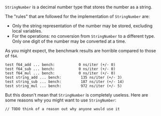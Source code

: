 `StringNumber` is a decimal number type that stores the number as a string.

The "rules" that are followed for the implementation of `StringNumber` are:

- Only the string representation of the number may be stored, excluding local variables.
- For the operations: no conversion from `StringNumber` to a different type. Only one digit of the number may be converted at a time.

As you might expect, the benchmark results are horrible compared to those of `f64`.

```
test f64_add ... bench:           0 ns/iter (+/- 0)
test f64_sub ... bench:           0 ns/iter (+/- 0)
test f64_mul ... bench:           0 ns/iter (+/- 0)
test string_add ... bench:         135 ns/iter (+/- 3)
test string_sub ... bench:         187 ns/iter (+/- 14)
test string_mul ... bench:         972 ns/iter (+/- 5)
```

But this doesn't mean that `StringNumber` is completely useless. Here are some reasons why you might want to use `StringNumber`:

```
// TODO think of a reason out why anyone would use it
```
